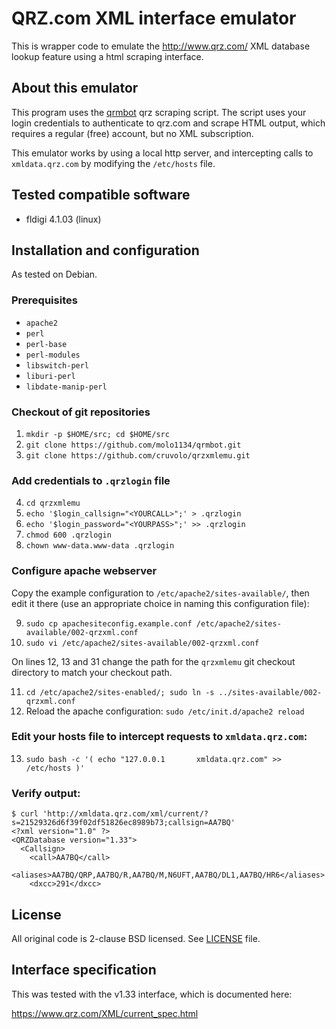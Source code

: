 # QRZ.com XML interface emulator

This is wrapper code to emulate the http://www.qrz.com/ XML database lookup
feature using a html scraping interface.

## About this emulator

This program uses the [qrmbot](http://github.com/molo1134/qrmbot/) qrz scraping
script.  The script uses your login credentials to authenticate to qrz.com and
scrape HTML output, which requires a regular (free) account, but no XML
subscription.

This emulator works by using a local http server, and intercepting calls to
`xmldata.qrz.com` by modifying the `/etc/hosts` file.

## Tested compatible software

* fldigi 4.1.03 (linux)

## Installation and configuration

As tested on Debian.

### Prerequisites

* `apache2`
* `perl`
* `perl-base`
* `perl-modules`
* `libswitch-perl`
* `liburi-perl`
* `libdate-manip-perl`

### Checkout of git repositories

1. `mkdir -p $HOME/src; cd $HOME/src`
2. `git clone https://github.com/molo1134/qrmbot.git`
3. `git clone https://github.com/cruvolo/qrzxmlemu.git`

### Add credentials to `.qrzlogin` file

4. `cd qrzxmlemu`
5. `echo '$login_callsign="<YOURCALL>";' > .qrzlogin`
6. `echo '$login_password="<YOURPASS>";' >> .qrzlogin`
7. `chmod 600 .qrzlogin`
8. `chown www-data.www-data .qrzlogin`

### Configure apache webserver

Copy the example configuration to `/etc/apache2/sites-available/`, then edit
it there (use an appropriate choice in naming this configuration file):

9. `sudo cp apachesiteconfig.example.conf /etc/apache2/sites-available/002-qrzxml.conf`
10. `sudo vi /etc/apache2/sites-available/002-qrzxml.conf`

On lines 12, 13 and 31 change the path for the `qrzxmlemu` git checkout
directory to match your checkout path.

11. `cd /etc/apache2/sites-enabled/; sudo ln -s ../sites-available/002-qrzxml.conf`
12. Reload the apache configuration: `sudo /etc/init.d/apache2 reload`

### Edit your hosts file to intercept requests to `xmldata.qrz.com`:

13. `sudo bash -c '( echo "127.0.0.1       xmldata.qrz.com" >> /etc/hosts )'`

### Verify output:

```
$ curl 'http://xmldata.qrz.com/xml/current/?s=21529326d6f39f02df51826ec8989b73;callsign=AA7BQ'
<?xml version="1.0" ?>
<QRZDatabase version="1.33">
  <Callsign>
    <call>AA7BQ</call>
    <aliases>AA7BQ/QRP,AA7BQ/R,AA7BQ/M,N6UFT,AA7BQ/DL1,AA7BQ/HR6</aliases>
    <dxcc>291</dxcc>
```

## License

All original code is 2-clause BSD licensed.  See [LICENSE](LICENSE) file.

## Interface specification

This was tested with the v1.33 interface, which is documented here:

https://www.qrz.com/XML/current_spec.html

